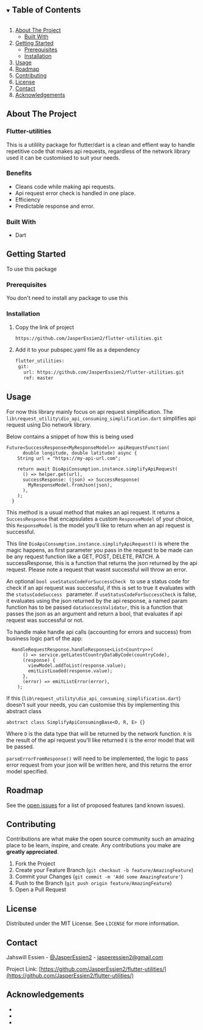 

<!-- TABLE OF CONTENTS -->
<details open="open">
  <summary><h2 style="display: inline-block">Table of Contents</h2></summary>
  <ol>
    <li>
      <a href="#about-the-project">About The Project</a>
      <ul>
        <li><a href="#built-with">Built With</a></li>
      </ul>
    </li>
    <li>
      <a href="#getting-started">Getting Started</a>
      <ul>
        <li><a href="#prerequisites">Prerequisites</a></li>
        <li><a href="#installation">Installation</a></li>
      </ul>
    </li>
    <li><a href="#usage">Usage</a></li>
    <li><a href="#roadmap">Roadmap</a></li>
    <li><a href="#contributing">Contributing</a></li>
    <li><a href="#license">License</a></li>
    <li><a href="#contact">Contact</a></li>
    <li><a href="#acknowledgements">Acknowledgements</a></li>
  </ol>
</details>



<!-- ABOUT THE PROJECT -->
## About The Project

### Flutter-utilities

This is a utilility package for flutter/dart is a clean and effient way to handle repetitive code that makes api requests, regardless of the network library used
it can be customised to suit your needs.

### Benefits
* Cleans code while making api requests.
* Api request error check is handled in one place.
* Efficiency 
* Predictable response and error.

### Built With

* Dart


<!-- GETTING STARTED -->
## Getting Started

To use this package

### Prerequisites

You don't need to install any package to use this

### Installation

1. Copy the link of project
   ```sh
   https://github.com/JasperEssien2/flutter-utilities.git
   ```
2. Add it to your pubspec.yaml file as a dependency
   ```sh
   flutter_utilities:
    git:
      url: https://github.com/JasperEssien2/flutter-utilities.git
      ref: master
   ```



<!-- USAGE EXAMPLES -->
## Usage

For now this library mainly focus on api request simplification.
The `lib\request_utility\dio_api_consuming_simplification.dart` simplifies api request using Dio network library.

Below contains a snippet of how this is being used

```
Future<SuccessResponse<MyResponseModel>> apiRequestFunction(
      double longitude, double latitude) async {
    String url = "https://my-api-url.com";

    return await DioApiConsumption.instance.simplifyApiRequest(
      () => helper.get(url),
      successResponse: (json) => SuccessResponse(
        MyResponseModel.fromJson(json),
      ),
    );
  }
```
This method is a usual method that makes an api request. It returns a `SuccessResponse` that encapsulates a custom `ResponseModel` of your choice, this `ResponseModel` is the model you'll like to return when an api request is successful.

This line `DioApiConsumption.instance.simplifyApiRequest()` is where the magic happens, as first parameter you pass in the request to be made can be any request function like a GET, POST, DELETE, PATCH. A successResponse, this is a function that returns the json returned by the api request. Please note a request that wasnt successful will throw an error.

An optional `bool useStatusCodeForSuccessCheck ` to use a status code for check if an api request was successful, if this is set to true it evaluates with the `statusCodeSuccess ` parameter.
if `useStatusCodeForSuccessCheck` is false, it evaluates using the json returned by the api response, a named param function has to be passed `dataSuccessValidator`, this is a function that passes the json as an argument and return a bool, that evaluates if api request was successful or not.

To handle make handle api calls (accounting for errors and success) from business logic part of the app:

```
  HandleRequestResponse.handleResponse<List<Country>>(
      () => service.getLatestCountryDataByCode(countryCode),
      (response) {
        viewModel.addToList(response.value);
        emitListLoaded(response.value);
      },
      (error) => emitListError(error),
    );

```

If this (`lib\request_utility\dio_api_consuming_simplification.dart`) doesn't suit your needs, you can customise this by implementing this abstract class
```
abstract class SimplifyApiConsumingBase<D, R, E> {}
```
Where `D` is the data type that will be returned by the network function.
`R` is the result of the api request you'll like returned
`E` is the error model that will be passed.

`parseErrorFromResponse()` will need to be implemented, the logic to pass error request from your json will be written here, and this returns the error model specified. 
<!-- ROADMAP -->
## Roadmap

See the [open issues](https://github.com/JasperEssien2/flutter-utilities/issues) for a list of proposed features (and known issues).



<!-- CONTRIBUTING -->
## Contributing

Contributions are what make the open source community such an amazing place to be learn, inspire, and create. Any contributions you make are **greatly appreciated**.

1. Fork the Project
2. Create your Feature Branch (`git checkout -b feature/AmazingFeature`)
3. Commit your Changes (`git commit -m 'Add some AmazingFeature'`)
4. Push to the Branch (`git push origin feature/AmazingFeature`)
5. Open a Pull Request



<!-- LICENSE -->
## License

Distributed under the MIT License. See `LICENSE` for more information.



<!-- CONTACT -->
## Contact

Jahswill Essien - [@JasperEssien2](https://twitter.com/JasperEssien2) - jasperessien2@gmail.com

Project Link: [https://github.com/JasperEssien2/flutter-utilities/](https://github.com/JasperEssien2/flutter-utilities/)



<!-- ACKNOWLEDGEMENTS -->
## Acknowledgements

* []()
* []()
* []()





<!-- MARKDOWN LINKS & IMAGES -->
<!-- https://www.markdownguide.org/basic-syntax/#reference-style-links -->
[contributors-shield]: https://img.shields.io/github/contributors/github_username/repo.svg?style=for-the-badge
[contributors-url]: https://github.com/github_username/repo/graphs/contributors
[forks-shield]: https://img.shields.io/github/forks/github_username/repo.svg?style=for-the-badge
[forks-url]: https://github.com/github_username/repo/network/members
[stars-shield]: https://img.shields.io/github/stars/github_username/repo.svg?style=for-the-badge
[stars-url]: https://github.com/github_username/repo/stargazers
[issues-shield]: https://img.shields.io/github/issues/github_username/repo.svg?style=for-the-badge
[issues-url]: https://github.com/github_username/repo/issues
[license-shield]: https://img.shields.io/github/license/github_username/repo.svg?style=for-the-badge
[license-url]: https://github.com/github_username/repo/blob/master/LICENSE.txt
[linkedin-shield]: https://img.shields.io/badge/-LinkedIn-black.svg?style=for-the-badge&logo=linkedin&colorB=555
[linkedin-url]: https://linkedin.com/in/github_username
